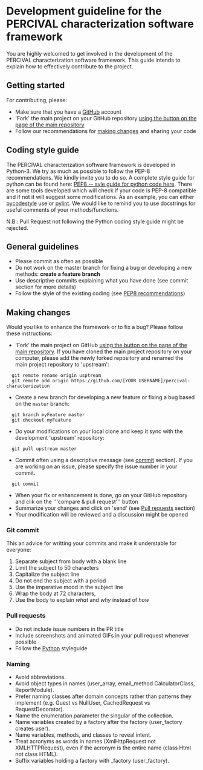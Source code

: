 # Development guideline for the PERCIVAL characterization software framework

You are highly welcomed to get involved in the development of the PERCIVAL characterization software framework.
This guide intends to explain how to effectively contribute to the project.

## Getting started

For contributing, please:
* Make sure that you have a [GitHub](http://www.github.com) account
* 'Fork' the main project on your GitHub repository [using the button on the page of the main repository](https://github.com/percival-desy/percival-characterization#fork-destination-box)
* Follow our recommendations for [making changes](#making-changes) and sharing your code

## Coding style guide

The PERCIVAL characterization software framework is developed in Python-3.
We try as much as possible to follow the PEP-8 recommendations.
We kindly invite you to do so. 
A complete style guide for python can be found here: [PEP8 -- syle guide for python code here](https://www.python.org/dev/peps/pep-0008/).
There are some tools developed which will check if your code is PEP-8 compatible and if not it will suggest some modifications.
As an example, you can either [pycodestyle](https://pypi.org/project/pycodestyle/) use or [pylint](https://www.pylint.org).
We would like to remind you to use docstrings for useful comments of your methods/functions.

N.B.: Pull Request not following the Python coding style guide might be rejected.

## General guidelines

* Please commit as often as possible
* Do not work on the master branch for fixing a bug or developing a new methods: **create a feature branch** 
* Use descriptive commits explaining what you have done (see commit section for more details)
* Follow the style of the existing coding (see [PEP8 recommendations]((https://www.python.org/dev/peps/pep-0008/)))

## Making changes

Would you like to enhance the framework or to fix a bug? Please follow these instructions:

* 'Fork' the main project on GitHub [using the button on the page of the main repository](https://github.com/percival-desy/percival-characterization#fork-destination-box).
If you have cloned the main project repository on your computer, please add the newly forked repository and renamed the main project repository to 'upstream':

```
  git remote rename origin usptream
  git remote add origin https://github.com/[YOUR USERNAME]/percival-characterization
``` 

* Create a new branch for developing a new feature or fixing a bug based on the ```master``` branch:
```
  git branch myFeature master
  git checkout myFeature
```

* Do your modifications on your local clone and keep it sync with the development 'upstream' repository:
```
  git pull upstream master
```

* Commit often using a descriptive message (see [commit](#git-commit) section). If you are working on an issue, please specify the issue number in your commit.
```
  git commit
```

* When your fix or enhancement is done, go on your GitHub repository and clik on the '''compare & pull request''' button
* Summarize your changes and click on 'send' (see [Pull requests](#pull-requests) section)
* Your modification will be reviewed and a discussion might be opened

### Git commit

This an advice for writting your commits and make it understable for everyone:

1. Separate subject from body with a blank line
2. Limit the subject to 50 characters
3. Capitalize the subject line
4. Do not end the subject with a period
5. Use the imperative mood in the subject line
6. Wrap the body at 72 characters,
7. Use the body to explain *what* and *why* instead of *how*

### Pull requests

* Do not include issue numbers in the PR title
* Include screenshots and animated GIFs in your pull request whenever possible
* Follow the [Python](https://www.python.org/dev/peps/pep-0008/) styleguide


### Naming

* Avoid abbreviations.
* Avoid object types in names (user_array, email_method CalculatorClass, ReportModule).
* Prefer naming classes after domain concepts rather than patterns they implement (e.g. Guest vs NullUser, CachedRequest vs RequestDecorator).
* Name the enumeration parameter the singular of the collection.
* Name variables created by a factory after the factory (user_factory creates user).
* Name variables, methods, and classes to reveal intent.
* Treat acronyms as words in names (XmlHttpRequest not XMLHTTPRequest), even if the acronym is the entire name (class Html not class HTML).
* Suffix variables holding a factory with _factory (user_factory).

